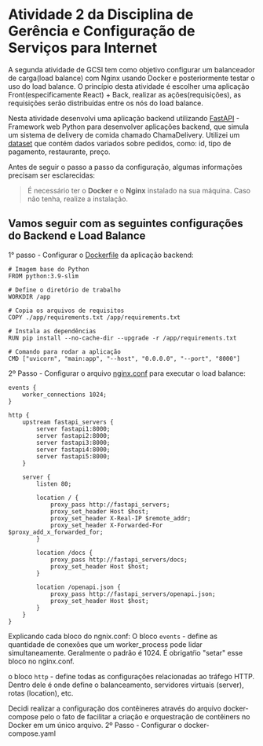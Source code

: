 # Atividade 2 da Disciplina de Gerência e Configuração de Serviços para Internet 
A segunda atividade de GCSI tem como objetivo configurar um balanceador de carga(load balance) com Nginx usando Docker e posteriormente testar o uso do load balance. O princípio desta atividade é escolher uma aplicação Front(especificamente React) + Back, realizar as ações(requisições), as requisições serão distribuídas entre os nós do load balance. 

Nesta atividade desenvolvi uma aplicação backend utilizando [FastAPI](https://fastapi.tiangolo.com/) - Framework web Python para desenvolver aplicações backend, que simula um sistema de delivery de comida chamado ChamaDelivery. Utilizei um [dataset](/app/pedidos_delivery.json) que contém dados variados sobre pedidos, como: id, tipo de pagamento, restaurante, preço. 

Antes de seguir o passo a passo da configuração, algumas informações precisam ser esclarecidas: 
> É necessário ter o **Docker** e o **Nginx** instalado na sua máquina. Caso não tenha, realize a instalação. 

## Vamos seguir com as seguintes configurações do Backend e Load Balance

1° passo - Configurar o [Dockerfile](/Dockerfile) da aplicação backend:
```
# Imagem base do Python
FROM python:3.9-slim

# Define o diretório de trabalho
WORKDIR /app

# Copia os arquivos de requisitos
COPY ./app/requirements.txt /app/requirements.txt

# Instala as dependências
RUN pip install --no-cache-dir --upgrade -r /app/requirements.txt

# Comando para rodar a aplicação
CMD ["uvicorn", "main:app", "--host", "0.0.0.0", "--port", "8000"]
```

2º Passo - Configurar o arquivo [nginx.conf](/nginx/nginx.conf) para executar o load balance:
```
events {
    worker_connections 1024;
}

http {
    upstream fastapi_servers {
        server fastapi1:8000;
        server fastapi2:8000;
        server fastapi3:8000;
        server fastapi4:8000;
        server fastapi5:8000;
    }

    server {
        listen 80;
        
        location / {
            proxy_pass http://fastapi_servers;
            proxy_set_header Host $host;
            proxy_set_header X-Real-IP $remote_addr;
            proxy_set_header X-Forwarded-For $proxy_add_x_forwarded_for;
        }

        location /docs {
            proxy_pass http://fastapi_servers/docs;
            proxy_set_header Host $host;
        }

        location /openapi.json {
            proxy_pass http://fastapi_servers/openapi.json;
            proxy_set_header Host $host;
        }
    }
}
```
Explicando cada bloco do ngnix.conf:
O bloco `events` - define as quantidade de conexões que um worker_process pode lidar simultaneamente. Geralmente o padrão é 1024. É obrigatŕio "setar" esse bloco no nginx.conf.

o bloco `http` - define todas as configurações relacionadas ao tráfego HTTP. Dentro dele é onde define o balanceamento, servidores virtuais (server), rotas (location), etc.




Decidi realizar a configuração dos contêineres através do arquivo docker-compose pelo o fato de facilitar a criação e orquestração de contêiners no Docker em um único arquivo. 
2º Passo - Configurar o docker-compose.yaml